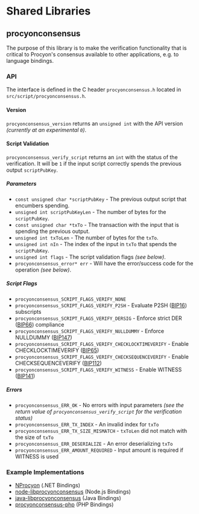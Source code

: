 Shared Libraries
================

## procyonconsensus

The purpose of this library is to make the verification functionality that is critical to Procyon's consensus available to other applications, e.g. to language bindings.

### API

The interface is defined in the C header `procyonconsensus.h` located in  `src/script/procyonconsensus.h`.

#### Version

`procyonconsensus_version` returns an `unsigned int` with the API version *(currently at an experimental `0`)*.

#### Script Validation

`procyonconsensus_verify_script` returns an `int` with the status of the verification. It will be `1` if the input script correctly spends the previous output `scriptPubKey`.

##### Parameters
- `const unsigned char *scriptPubKey` - The previous output script that encumbers spending.
- `unsigned int scriptPubKeyLen` - The number of bytes for the `scriptPubKey`.
- `const unsigned char *txTo` - The transaction with the input that is spending the previous output.
- `unsigned int txToLen` - The number of bytes for the `txTo`.
- `unsigned int nIn` - The index of the input in `txTo` that spends the `scriptPubKey`.
- `unsigned int flags` - The script validation flags *(see below)*.
- `procyonconsensus_error* err` - Will have the error/success code for the operation *(see below)*.

##### Script Flags
- `procyonconsensus_SCRIPT_FLAGS_VERIFY_NONE`
- `procyonconsensus_SCRIPT_FLAGS_VERIFY_P2SH` - Evaluate P2SH ([BIP16](https://github.com/bitcoin/bips/blob/master/bip-0016.mediawiki)) subscripts
- `procyonconsensus_SCRIPT_FLAGS_VERIFY_DERSIG` - Enforce strict DER ([BIP66](https://github.com/bitcoin/bips/blob/master/bip-0066.mediawiki)) compliance
- `procyonconsensus_SCRIPT_FLAGS_VERIFY_NULLDUMMY` - Enforce NULLDUMMY ([BIP147](https://github.com/bitcoin/bips/blob/master/bip-0147.mediawiki))
- `procyonconsensus_SCRIPT_FLAGS_VERIFY_CHECKLOCKTIMEVERIFY` - Enable CHECKLOCKTIMEVERIFY ([BIP65](https://github.com/bitcoin/bips/blob/master/bip-0065.mediawiki))
- `procyonconsensus_SCRIPT_FLAGS_VERIFY_CHECKSEQUENCEVERIFY` - Enable CHECKSEQUENCEVERIFY ([BIP112](https://github.com/bitcoin/bips/blob/master/bip-0112.mediawiki))
- `procyonconsensus_SCRIPT_FLAGS_VERIFY_WITNESS` - Enable WITNESS ([BIP141](https://github.com/bitcoin/bips/blob/master/bip-0141.mediawiki))

##### Errors
- `procyonconsensus_ERR_OK` - No errors with input parameters *(see the return value of `procyonconsensus_verify_script` for the verification status)*
- `procyonconsensus_ERR_TX_INDEX` - An invalid index for `txTo`
- `procyonconsensus_ERR_TX_SIZE_MISMATCH` - `txToLen` did not match with the size of `txTo`
- `procyonconsensus_ERR_DESERIALIZE` - An error deserializing `txTo`
- `procyonconsensus_ERR_AMOUNT_REQUIRED` - Input amount is required if WITNESS is used

### Example Implementations
- [NProcyon](https://github.com/NicolasDorier/NProcyon/blob/master/NProcyon/Script.cs#L814) (.NET Bindings)
- [node-libprocyonconsensus](https://github.com/bitpay/node-libprocyonconsensus) (Node.js Bindings)
- [java-libprocyonconsensus](https://github.com/dexX7/java-libprocyonconsensus) (Java Bindings)
- [procyonconsensus-php](https://github.com/Bit-Wasp/procyonconsensus-php) (PHP Bindings)
